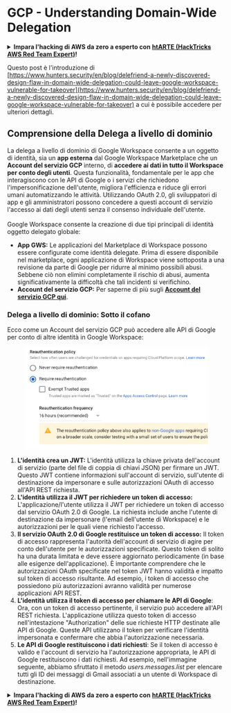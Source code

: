 # GCP - Understanding Domain-Wide Delegation

<details>

<summary><strong>Impara l'hacking di AWS da zero a esperto con</strong> <a href="https://training.hacktricks.xyz/courses/arte"><strong>htARTE (HackTricks AWS Red Team Expert)</strong></a><strong>!</strong></summary>

Altri modi per supportare HackTricks:

* Se vuoi vedere la tua **azienda pubblicizzata su HackTricks** o **scaricare HackTricks in PDF** Controlla i [**PACCHETTI DI ABBONAMENTO**](https://github.com/sponsors/carlospolop)!
* Ottieni il [**merchandising ufficiale di PEASS & HackTricks**](https://peass.creator-spring.com)
* Scopri [**The PEASS Family**](https://opensea.io/collection/the-peass-family), la nostra collezione di [**NFT**](https://opensea.io/collection/the-peass-family) esclusivi
* **Unisciti al** 💬 [**gruppo Discord**](https://discord.gg/hRep4RUj7f) o al [**gruppo Telegram**](https://t.me/peass) o **seguimi** su **Twitter** 🐦 [**@carlospolopm**](https://twitter.com/carlospolopm)**.**
* **Condividi i tuoi trucchi di hacking inviando PR ai repository** [**HackTricks**](https://github.com/carlospolop/hacktricks) e [**HackTricks Cloud**](https://github.com/carlospolop/hacktricks-cloud) di GitHub.

</details>

Questo post è l'introduzione di [https://www.hunters.security/en/blog/delefriend-a-newly-discovered-design-flaw-in-domain-wide-delegation-could-leave-google-workspace-vulnerable-for-takeover](https://www.hunters.security/en/blog/delefriend-a-newly-discovered-design-flaw-in-domain-wide-delegation-could-leave-google-workspace-vulnerable-for-takeover) a cui è possibile accedere per ulteriori dettagli.

## **Comprensione della Delega a livello di dominio**

La delega a livello di dominio di Google Workspace consente a un oggetto di identità, sia un **app esterna** dal Google Workspace Marketplace che un **Account del servizio GCP** interno, di **accedere ai dati in tutto il Workspace per conto degli utenti**. Questa funzionalità, fondamentale per le app che interagiscono con le API di Google o i servizi che richiedono l'impersonificazione dell'utente, migliora l'efficienza e riduce gli errori umani automatizzando le attività. Utilizzando OAuth 2.0, gli sviluppatori di app e gli amministratori possono concedere a questi account di servizio l'accesso ai dati degli utenti senza il consenso individuale dell'utente.\
\
Google Workspace consente la creazione di due tipi principali di identità oggetto delegato globale:

* **App GWS:** Le applicazioni del Marketplace di Workspace possono essere configurate come identità delegate. Prima di essere disponibile nel marketplace, ogni applicazione di Workspace viene sottoposta a una revisione da parte di Google per ridurre al minimo possibili abusi. Sebbene ciò non elimini completamente il rischio di abusi, aumenta significativamente la difficoltà che tali incidenti si verifichino.
* **Account del servizio GCP:** Per saperne di più sugli [**Account del servizio GCP qui**](../gcp-basic-information/#service-accounts).

### **Delega a livello di dominio: Sotto il cofano**

Ecco come un Account del servizio GCP può accedere alle API di Google per conto di altre identità in Google Workspace:

<figure><img src="../../../.gitbook/assets/image (11).png" alt=""><figcaption></figcaption></figure>

1. **L'identità crea un JWT:** L'identità utilizza la chiave privata dell'account di servizio (parte del file di coppia di chiavi JSON) per firmare un JWT. Questo JWT contiene informazioni sull'account di servizio, sull'utente di destinazione da impersonare e sulle autorizzazioni OAuth di accesso all'API REST richiesta.
2. **L'identità utilizza il JWT per richiedere un token di accesso:** L'applicazione/l'utente utilizza il JWT per richiedere un token di accesso dal servizio OAuth 2.0 di Google. La richiesta include anche l'utente di destinazione da impersonare (l'email dell'utente di Workspace) e le autorizzazioni per le quali viene richiesto l'accesso.
3. **Il servizio OAuth 2.0 di Google restituisce un token di accesso:** Il token di accesso rappresenta l'autorità dell'account di servizio di agire per conto dell'utente per le autorizzazioni specificate. Questo token di solito ha una durata limitata e deve essere aggiornato periodicamente (in base alle esigenze dell'applicazione). È importante comprendere che le autorizzazioni OAuth specificate nel token JWT hanno validità e impatto sul token di accesso risultante. Ad esempio, i token di accesso che possiedono più autorizzazioni avranno validità per numerose applicazioni API REST.
4. **L'identità utilizza il token di accesso per chiamare le API di Google**: Ora, con un token di accesso pertinente, il servizio può accedere all'API REST richiesta. L'applicazione utilizza questo token di accesso nell'intestazione "Authorization" delle sue richieste HTTP destinate alle API di Google. Queste API utilizzano il token per verificare l'identità impersonata e confermare che abbia l'autorizzazione necessaria.
5. **Le API di Google restituiscono i dati richiesti**: Se il token di accesso è valido e l'account di servizio ha l'autorizzazione appropriata, le API di Google restituiscono i dati richiesti. Ad esempio, nell'immagine seguente, abbiamo sfruttato il metodo _users.messages.list_ per elencare tutti gli ID dei messaggi di Gmail associati a un utente di Workspace di destinazione.

<details>

<summary><strong>Impara l'hacking di AWS da zero a esperto con</strong> <a href="https://training.hacktricks.xyz/courses/arte"><strong>htARTE (HackTricks AWS Red Team Expert)</strong></a><strong>!</strong></summary>

Altri modi per supportare HackTricks:

* Se vuoi vedere la tua **azienda pubblicizzata su HackTricks** o **scaricare HackTricks in PDF** Controlla i [**PACCHETTI DI ABBONAMENTO**](https://github.com/sponsors/carlospolop)!
* Ottieni il [**merchandising ufficiale di PEASS & HackTricks**](https://peass.creator-spring.com)
* Scopri [**The PEASS Family**](https://opensea.io/collection/the-peass-family), la nostra collezione di [**NFT**](https://opensea.io/collection/the-peass-family) esclusivi
* **Unisciti al** 💬 [**gruppo Discord**](https://discord.gg/hRep4RUj7f) o al [**gruppo Telegram**](https://t.me/peass) o **seguimi** su **Twitter** 🐦 [**@carlospolopm**](https://twitter.com/carlospolopm)**.**
* **Condividi i tuoi trucchi di hacking inviando PR ai repository** [**HackTricks**](https://github.com/carlospolop/hacktricks) e [**HackTricks Cloud**](https://github.com/carlospolop/hacktricks-cloud) di GitHub.

</details>
